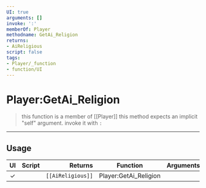 ```yaml
---
UI: true
arguments: []
invoke: ':'
memberOf: Player
methodname: GetAi_Religion
returns:
- AiReligious
script: false
tags:
- Player/_function
- function/UI
---
```

# Player:GetAi_Religion
> this function is a member of [[Player]]
> this method expects an implicit "self" argument. invoke it with `:`
-----
## Usage
|  UI | Script | Returns | Function | Arguments |
|:---:|:------:|-------:|:--------:|:---------|
|✓| |<code>[[AiReligious]]<code/>|Player:GetAi_Religion||
